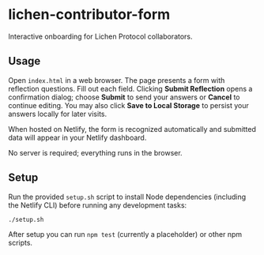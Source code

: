 # lichen-contributor-form

Interactive onboarding for Lichen Protocol collaborators.

## Usage

Open `index.html` in a web browser. The page presents a form with reflection questions.
Fill out each field. Clicking **Submit Reflection** opens a confirmation dialog; choose **Submit** to send your answers or **Cancel** to continue editing. You may also click **Save to Local Storage** to persist your answers locally for later visits.

When hosted on Netlify, the form is recognized automatically and submitted data will appear in your Netlify dashboard.

No server is required; everything runs in the browser.

## Setup

Run the provided `setup.sh` script to install Node dependencies (including the Netlify CLI) before running any development tasks:

```sh
./setup.sh
```

After setup you can run `npm test` (currently a placeholder) or other npm scripts.
